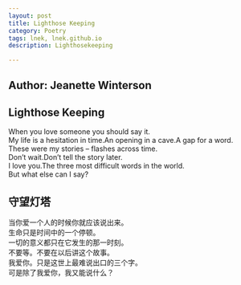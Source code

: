 ```yaml
---
layout: post
title: Lighthose Keeping
category: Poetry
tags: lnek, lnek.github.io
description: Lighthosekeeping

---
```

Author: Jeanette Winterson
---

## Lighthose Keeping

When you love someone you should say it.   
My life is a hesitation in time.An opening in a cave.A gap for a word.   
These were my stories – flashes across time.   
Don’t wait.Don’t tell the story later.   
I love you.The three most difficult words in the world.   
But what else can I say?   

## 守望灯塔

当你爱一个人的时候你就应该说出来。   
生命只是时间中的一个停顿。   
一切的意义都只在它发生的那一时刻。   
不要等。不要在以后讲这个故事。   
我爱你。只是这世上最难说出口的三个字。   
可是除了我爱你，我又能说什么？   


